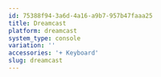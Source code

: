 ```yaml
---
id: 75388f94-3a6d-4a16-a9b7-957b47faaa25
title: Dreamcast
platform: dreamcast
system_type: console
variation: ''
accessories: '+ Keyboard'
slug: dreamcast
---
```

